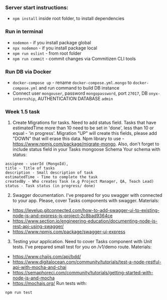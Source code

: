 ### Server start instructions:
* `npm install` inside root folder, to install dependencies

### Run in terminal
* `nodemon` - if you install package global
* `npx nodemon` - if you install package local
* `npm run eslint` - from root folder
* `npm run commit` - commit changes via Commitizen CLI tools

### Run DB via Docker
* `docker-compose up` - rename `docker-compose.yml.mongo` to `docker-compose.yml` and run command to build DB instance
* Connect user `mongouser`, password `mongopassword`, port `27017`, DB `onyx-internship`, AUTHENTICATION DATABASE `admin`

### Week 1.5 task

1. Create Migrations for tasks. Need to add status field. Tasks that have estimatedTime more than 10
need to be set in 'done', less than 10 or equal - 'in progress'. Migration "UP" will create this fields, please
add "DOWN" that will erase this data.
Npm library to use - https://www.npmjs.com/package/migrate-mongo. Also, don't forget to include status field in your
Tasks mongoose Schema
   Your schema with status:

```
assignee - userId (MongoId),
title - Title of tasks
description - Small description of task
estimatedTime - Time to complete the task
createdBy - Who creates Task (e.g Project Manager, QA, Teach Lead)
status - Task status (in progress/ done)
```

2. Swagger documentation. I've prepared for you swagger with connected to your app. Please, cover Tasks components with swagger.
   Materials:
- https://levelup.gitconnected.com/how-to-add-swagger-ui-to-existing-node-js-and-express-js-project-2c8bad9364ce
- https://www.section.io/engineering-education/documenting-node-js-rest-api-using-swagger/
- https://www.npmjs.com/package/swagger-ui-express

3.  Testing your application. Need to cover Tasks component with Unit tests. I've prepared small test for you on /v1/demo route.
    Materials:
- https://www.chaijs.com/api/bdd/
- https://www.digitalocean.com/community/tutorials/test-a-node-restful-api-with-mocha-and-chai
- https://semaphoreci.com/community/tutorials/getting-started-with-node-js-and-mocha
- https://mochajs.org/
  Run tests with:
```
npm run test
```
